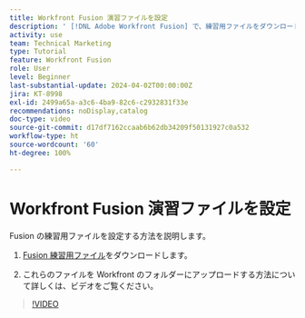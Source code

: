 ```yaml
---
title: Workfront Fusion 演習ファイルを設定
description: ' [!DNL Adobe Workfront Fusion] で、練習用ファイルをダウンロードし、これらのファイルを Workfront のフォルダーにアップロードする方法を説明します。'
activity: use
team: Technical Marketing
type: Tutorial
feature: Workfront Fusion
role: User
level: Beginner
last-substantial-update: 2024-04-02T00:00:00Z
jira: KT-8998
exl-id: 2499a65a-a3c6-4ba9-82c6-c2932831f33e
recommendations: noDisplay,catalog
doc-type: video
source-git-commit: d17df7162ccaab6b62db34209f50131927c0a532
workflow-type: ht
source-wordcount: '60'
ht-degree: 100%

---
```


# Workfront Fusion 演習ファイルを設定

Fusion の練習用ファイルを設定する方法を説明します。

1. [Fusion 練習用ファイル](/help/assets/fusion-exercise-files.zip)をダウンロードします。

1. これらのファイルを Workfront のフォルダーにアップロードする方法について詳しくは、ビデオをご覧ください。

>[!VIDEO](https://video.tv.adobe.com/v/3416549/?quality=12&learn=on&enablevpops&captions=jpn)
